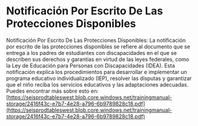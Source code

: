 # Notificación Por Escrito De Las Protecciones Disponibles
Notificación Por Escrito De Las Protecciones Disponibles: La notificación por escrito de las protecciones disponibles se refiere al documento que se entrega a los padres de estudiantes con discapacidades en el que se describen sus derechos y garantías en virtud de las leyes federales, como la Ley de Educación para Personas con Discapacidades (IDEA). Esta notificación explica los procedimientos para desarrollar e implementar un programa educativo individualizado (IEP), resolver las disputas y garantizar que el niño reciba los servicios educativos y las adaptaciones adecuadas.
Puedes encontrar más sobre esto en: [https://seisprodtableswest.blob.core.windows.net/trainingmanual-storage/2416f43c-e7b7-4e28-a796-6b9789828c18.pdf](https://seisprodtableswest.blob.core.windows.net/trainingmanual-storage/2416f43c-e7b7-4e28-a796-6b9789828c18.pdf)